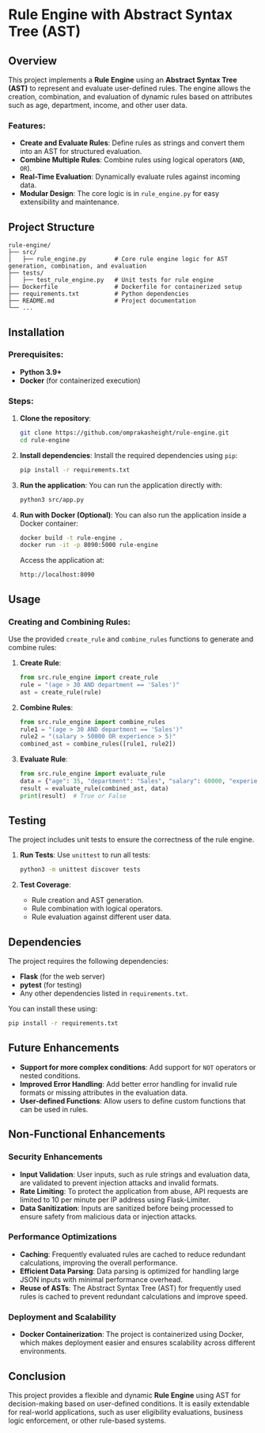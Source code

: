 # Rule Engine with Abstract Syntax Tree (AST)

## Overview

This project implements a **Rule Engine** using an **Abstract Syntax Tree (AST)** to represent and evaluate user-defined rules. The engine allows the creation, combination, and evaluation of dynamic rules based on attributes such as age, department, income, and other user data.

### Features:
- **Create and Evaluate Rules**: Define rules as strings and convert them into an AST for structured evaluation.
- **Combine Multiple Rules**: Combine rules using logical operators (`AND`, `OR`).
- **Real-Time Evaluation**: Dynamically evaluate rules against incoming data.
- **Modular Design**: The core logic is in `rule_engine.py` for easy extensibility and maintenance.

## Project Structure

```
rule-engine/
├── src/
│   ├── rule_engine.py        # Core rule engine logic for AST generation, combination, and evaluation
├── tests/
│   ├── test_rule_engine.py   # Unit tests for rule engine
├── Dockerfile                # Dockerfile for containerized setup
├── requirements.txt          # Python dependencies
├── README.md                 # Project documentation
└── ...
```

## Installation

### Prerequisites:
- **Python 3.9+**
- **Docker** (for containerized execution)

### Steps:

1. **Clone the repository**:
   ```bash
   git clone https://github.com/omprakasheight/rule-engine.git
   cd rule-engine
   ```

2. **Install dependencies**:
   Install the required dependencies using `pip`:
   ```bash
   pip install -r requirements.txt
   ```

3. **Run the application**:
   You can run the application directly with:
   ```bash
   python3 src/app.py
   ```

4. **Run with Docker (Optional)**:
   You can also run the application inside a Docker container:
   
   ```bash
   docker build -t rule-engine .
   docker run -it -p 8090:5000 rule-engine
   ```

   Access the application at:
   ```
   http://localhost:8090
   ```

## Usage

### Creating and Combining Rules:
Use the provided `create_rule` and `combine_rules` functions to generate and combine rules:

1. **Create Rule**:
   ```python
   from src.rule_engine import create_rule
   rule = "(age > 30 AND department == 'Sales')"
   ast = create_rule(rule)
   ```

2. **Combine Rules**:
   ```python
   from src.rule_engine import combine_rules
   rule1 = "(age > 30 AND department == 'Sales')"
   rule2 = "(salary > 50000 OR experience > 5)"
   combined_ast = combine_rules([rule1, rule2])
   ```

3. **Evaluate Rule**:
   ```python
   from src.rule_engine import evaluate_rule
   data = {"age": 35, "department": "Sales", "salary": 60000, "experience": 3}
   result = evaluate_rule(combined_ast, data)
   print(result)  # True or False
   ```

## Testing

The project includes unit tests to ensure the correctness of the rule engine.

1. **Run Tests**:
   Use `unittest` to run all tests:
   ```bash
   python3 -m unittest discover tests
   ```

2. **Test Coverage**:
   - Rule creation and AST generation.
   - Rule combination with logical operators.
   - Rule evaluation against different user data.

## Dependencies

The project requires the following dependencies:

- **Flask** (for the web server)
- **pytest** (for testing)
- Any other dependencies listed in `requirements.txt`.

You can install these using:
```bash
pip install -r requirements.txt
```

## Future Enhancements

- **Support for more complex conditions**: Add support for `NOT` operators or nested conditions.
- **Improved Error Handling**: Add better error handling for invalid rule formats or missing attributes in the evaluation data.
- **User-defined Functions**: Allow users to define custom functions that can be used in rules.

## Non-Functional Enhancements

### Security Enhancements

- **Input Validation**: User inputs, such as rule strings and evaluation data, are validated to prevent injection attacks and invalid formats.
- **Rate Limiting**: To protect the application from abuse, API requests are limited to 10 per minute per IP address using Flask-Limiter.
- **Data Sanitization**: Inputs are sanitized before being processed to ensure safety from malicious data or injection attacks.

### Performance Optimizations
- **Caching**: Frequently evaluated rules are cached to reduce redundant calculations, improving the overall performance.
- **Efficient Data Parsing**: Data parsing is optimized for handling large JSON inputs with minimal performance overhead.
- **Reuse of ASTs**: The Abstract Syntax Tree (AST) for frequently used rules is cached to prevent redundant calculations and improve speed.

### Deployment and Scalability

- **Docker Containerization**: The project is containerized using Docker, which makes deployment easier and ensures scalability across different environments.


## Conclusion

This project provides a flexible and dynamic **Rule Engine** using AST for decision-making based on user-defined conditions. It is easily extendable for real-world applications, such as user eligibility evaluations, business logic enforcement, or other rule-based systems.

